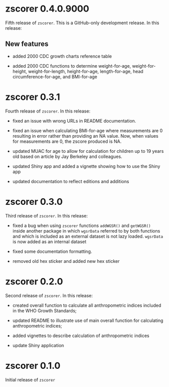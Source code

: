# zscorer 0.4.0.9000

Fifth release of `zscorer`. This is a GitHub-only development release. In this
release:

## New features

* added 2000 CDC growth charts reference table

* added 2000 CDC functions to determine weight-for-age, weight-for-height,
weight-for-length, height-for-age, length-for-age, head circumference-for-age,
and BMI-for-age



# zscorer 0.3.1

Fourth release of `zscorer`. In this release:

* fixed an issue with wrong URLs in README documentation.

* fixed an issue when calculating BMI-for-age where measurements are 0 resulting in error rather than providing an NA value. Now, when values for measurements are 0, the zscore produced is NA.

* updated MUAC for age to allow for calculation for children up to 19 years old based on article by Jay Berkeley and colleagues.

* updated Shiny app and added a vignette showing how to use the Shiny app

* updated documentation to reflect editions and additions

# zscorer 0.3.0

Third release of `zscorer`. In this release:

* fixed a bug when using `zscorer` functions `addWGSR()` and `getWGSR()` inside another package in which `wgsrData` referred to by both functions and which is included as an external dataset is not lazy loaded. `wgsrData` is now added as an internal dataset

* fixed some documentation formatting.

* removed old hex sticker and added new hex sticker

# zscorer 0.2.0

Second release of `zscorer`. In this release:

* created overall function to calculate all anthropometric indices included in the WHO Growth Standards;

* updated README to illustrate use of main overall function for calculating anthropometric indices;

* added vignettes to describe calculation of anthropometric indices

* update Shiny application


# zscorer 0.1.0

Initial release of `zscorer`
